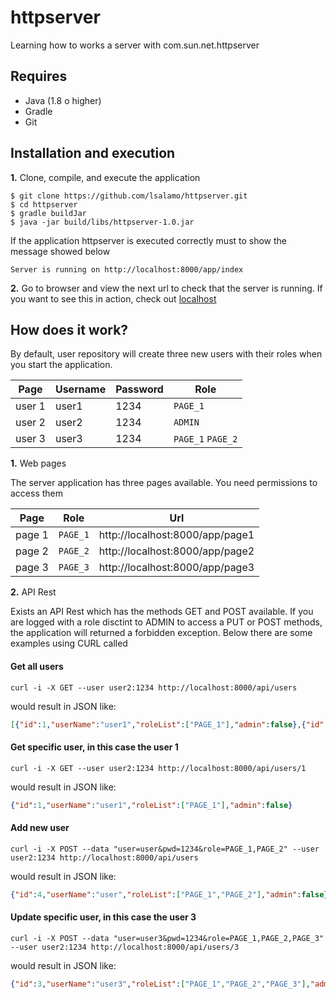 # httpserver
Learning how to works a server with com.sun.net.httpserver

## Requires
* Java (1.8 o higher)
* Gradle
* Git

## Installation and execution

**1.** Clone, compile, and execute the application
```
$ git clone https://github.com/lsalamo/httpserver.git
$ cd httpserver
$ gradle buildJar
$ java -jar build/libs/httpserver-1.0.jar
```
If the application httpserver is executed correctly must to show the message showed below
```
Server is running on http://localhost:8000/app/index
```
**2.** Go to browser and view the next url to check that the server is running. If you want to see this in action, check out [localhost](http://localhost:8000/app/index)

## How does it work?

By default, user repository will create three new users with their roles when you start the application.

| Page | Username | Password | Role |
| --- | --- | --- | --- |
| user 1 | user1 | 1234 | `PAGE_1` |
| user 2 | user2 | 1234 | `ADMIN` |
| user 3 | user3 | 1234 | `PAGE_1` `PAGE_2` |

**1.** Web pages

The server application has three pages available. You need permissions to access them

| Page | Role | Url |
| --- | --- | --- |
| page 1 | `PAGE_1` | http://localhost:8000/app/page1 |
| page 2 | `PAGE_2` | http://localhost:8000/app/page2 |
| page 3 | `PAGE_3` | http://localhost:8000/app/page3 |

**2.** API Rest

Exists an API Rest which has the methods GET and POST available. If you are logged with a role disctint to ADMIN to access a PUT or POST methods, the application will returned a forbidden exception. Below there are some examples using CURL called 

#### Get all users

```
curl -i -X GET --user user2:1234 http://localhost:8000/api/users
```

would result in JSON like:

```json
[{"id":1,"userName":"user1","roleList":["PAGE_1"],"admin":false},{"id":2,"userName":"user2","roleList":["ADMIN"],"admin":true},{"id":3,"userName":"user3","roleList":["PAGE_1","PAGE_2"],"admin":false}
```

#### Get specific user, in this case the user 1

```
curl -i -X GET --user user2:1234 http://localhost:8000/api/users/1
```

would result in JSON like:

```json
{"id":1,"userName":"user1","roleList":["PAGE_1"],"admin":false}
```

#### Add new user

```
curl -i -X POST --data "user=user&pwd=1234&role=PAGE_1,PAGE_2" --user user2:1234 http://localhost:8000/api/users
```

would result in JSON like:

```json
{"id":4,"userName":"user","roleList":["PAGE_1","PAGE_2"],"admin":false}
```
#### Update specific user, in this case the user 3

```
curl -i -X POST --data "user=user3&pwd=1234&role=PAGE_1,PAGE_2,PAGE_3" --user user2:1234 http://localhost:8000/api/users/3
```

would result in JSON like:

```json
{"id":3,"userName":"user3","roleList":["PAGE_1","PAGE_2","PAGE_3"],"admin":false}
```

